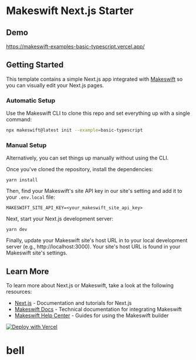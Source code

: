 # Makeswift Next.js Starter

## Demo

https://makeswift-examples-basic-typescript.vercel.app/

## Getting Started

This template contains a simple Next.js app integrated with [Makeswift](https://www.makeswift.com) so you can visually edit your Next.js pages.

### Automatic Setup

Use the Makeswift CLI to clone this repo and set everything up with a single command:

```bash
npx makeswift@latest init --example=basic-typescript
```

### Manual Setup

Alternatively, you can set things up manually without using the CLI.

Once you've cloned the repository, install the dependencies:

```
yarn install
```

Then, find your Makeswift's site API key in our site's setting and add it to your `.env.local` file:

```
MAKESWIFT_SITE_API_KEY=<your_makeswift_site_api_key>
```

Next, start your Next.js development server:

```
yarn dev
```

Finally, update your Makeswift site's host URL in to your local development server (e.g., http://localhost:3000). Your site's host URL is found in your Makeswift site's settings.

## Learn More

To learn more about Next.js or Makeswift, take a look at the following resources:

- [Next.js](https://nextjs.org/) - Documentation and tutorials for Next.js
- [Makeswift Docs](https://www.makeswift.com/docs) - Technical documentation for integrating Makeswift
- [Makeswift Help Center](https://help.makeswift.com/) - Guides for using the Makeswift builder

[![Deploy with Vercel](https://vercel.com/button)](https://vercel.com/new/clone?repository-url=https%3A%2F%2Fgithub.com%2Fmakeswift%2Fmakeswift%2Ftree%2Fmain%2Fexamples%2Fbasic-typescript&project-name=makeswift-nextjs-starter&repository-name=makeswift-nextjs-starter&redirect-url=https%3A%2F%2Fapp.makeswift.com&integration-ids=oac_51ryd7Pob5ZsyTFzNzVvpsGq&external-id=spark)
# bell
